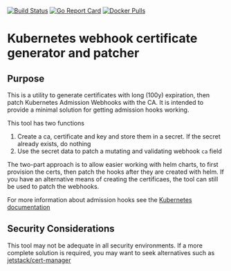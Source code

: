 [![Build Status](https://dev.azure.com/jet-opensource/opensource/_apis/build/status/kube-webhook-certgen/kube-webhook-certgen.master?branchName=master)](https://dev.azure.com/jet-opensource/opensource/_build/latest?definitionId=13&branchName=master)
[![Go Report Card](https://goreportcard.com/badge/github.com/jet/kube-webhook-certgen)](https://goreportcard.com/report/github.com/jet/kube-webhook-certgen)
[![Docker Pulls](https://img.shields.io/docker/pulls/jettech/kube-webhook-certgen.svg)](https://hub.docker.com/r/jettech/kube-webhook-certgen)

# Kubernetes webhook certificate generator and patcher


## Purpose
This is a utility to generate certificates with long (100y) expiration, then patch Kubernetes Admission Webhooks with the CA. It is intended to provide a minimal solution for getting admission hooks working.

This tool has two functions
1. Create a ca, certificate and key and store them in a secret. If the secret already exists, do nothing
2. Use the secret data to patch a mutating and validating webhook `ca` field

The two-part approach is to allow easier working with helm charts, to first provision the certs, then patch the hooks after they are created with helm. If you have an alternative means of creating the certificaes, the tool can still be used to patch the webhooks.

For more information about admission hooks see the [Kubernetes documentation](https://kubernetes.io/docs/reference/access-authn-authz/extensible-admission-controllers/)

## Security Considerations
This tool may not be adequate in all security environments. If a more complete solution is required, you may want to seek alternatives such as [jetstack/cert-manager](https://github.com/jetstack/cert-manager)

